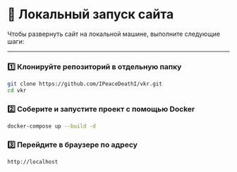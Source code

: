 # 🚀 Локальный запуск сайта

Чтобы развернуть сайт на локальной машине, выполните следующие шаги:

---

### 1️⃣ Клонируйте репозиторий в отдельную папку
```bash
git clone https://github.com/IPeaceDeathI/vkr.git
cd vkr
```

### 2️⃣ Соберите и запустите проект с помощью Docker
```bash
docker-compose up --build -d
```

### 3️⃣ Перейдите в браузере по адресу
```
http://localhost
```
